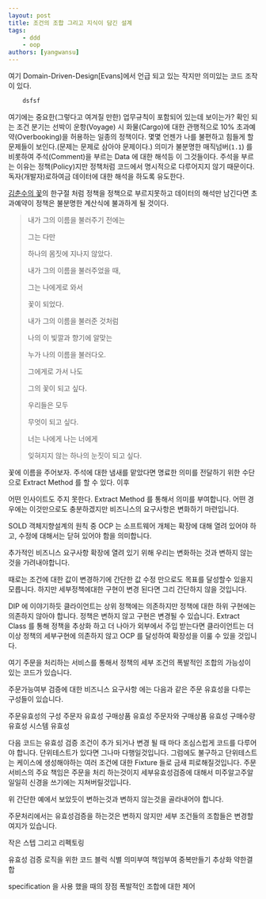 ```yaml
---
layout: post
title: 조건의 조합 그리고 지식이 담긴 설계
tags:
    - ddd
    - oop
authors: [yangwansu]
---
```


여기 Domain-Driven-Design[Evans]에서 언급 되고 있는 작지만 의미있는 코드 조작이 있다.  

```java
    dsfsf
```

여기에는 중요한(그렇다고 여겨질 만한) 업무규칙이 포함되어 있는데 보이는가?
확인 되는 조건 분기는 선박이 운항(Voyage) 시 화물(Cargo)에 대한 관행적으로 10% 초과예약(Overbooking)을 허용하는 일종의 정책이다.
몇몇 언젠가 나를 불편하고 힘들게 할 문제들이 보인다.(문제는 문제로 삼아야 문제이다.)
의미가 불분명한 매직넘버(`1.1`) 를 비롯하여 주석(Comment)을 부르는 Data 에 대한 해석등 이 그것들이다.
주석을 부르는 이유는 정책(Policy)지만 정책처럼 코드에서 명시적으로 다루어지지 않기 때문이다. 독자(개발자)로하여금 데이터에 대한 해석을 하도록 유도한다. 

[김춘수의 꽃](https://namu.wiki/w/%EA%BD%83(%EA%B9%80%EC%B6%98%EC%88%98))의 한구절 처럼 정책을 정책으로 부르지못하고 데이터의 해석만 남긴다면 초과예약이 정책은 불분명한 계산식에 불과하게 될 것이다. 

>내가 그의 이름을 불러주기 전에는
> 
>그는 다만
> 
>하나의 몸짓에 지나지 않았다.
>
>내가 그의 이름을 불러주었을 때,
> 
>그는 나에게로 와서
> 
>꽃이 되었다.
>
>내가 그의 이름을 불러준 것처럼
> 
>나의 이 빛깔과 향기에 알맞는
> 
>누가 나의 이름을 불러다오.
> 
>그에게로 가서 나도
> 
>그의 꽃이 되고 싶다.
>
>우리들은 모두
> 
>무엇이 되고 싶다.
> 
>너는 나에게 나는 너에게
> 
>잊혀지지 않는 하나의 눈짓이 되고 싶다.

꽃에 이름을 주어보자. 주석에 대한 냄새를 맡았다면 명료한 의미를 전달하기 위한 수단으로 Extract Method 를 할 수 있다. 이후 





어떤 인사이트도 주지 못한다.
Extract Method 를 통해서 의미를 부여합니다.
어떤 경우에는 이것만으로도 충분하겠지만 비즈니스의 요구사항은 변화하기 마련입니다.

SOLD 객체지향설계의 원칙 중 OCP 는 소프트웨어 개체는 확장에 대해 열려 있어야 하고, 수정에 대해서는 닫혀 있어야 함을 의미합니다.

추가적인 비즈니스 요구사항 확장에 열려 있기 위해 우리는 변화하는 것과 변하지 않는 것을 가려내야합니다.

때로는 조건에 대한 값이 변경하기에 간단한 값 수정 만으로도 목표를 달성할수 있을지 모릅니다.
하지만 세부정책에대한 구현이 변경 된다면 그리 간단하지 않을 것입니다.

DIP 에 이야기하듯 클라이언트는 상위 정책에는 의존하지만 정책에 대한 하위 구현에는 의존하지 않아야 합니다.
정책은 변하지 않고 구현은 변경될 수 있습니다.
Extract Class 를 통해 정책을 추상화 하고 더 나아가 외부에서 주입 받는다면 클라이언트는 더이상 정책의 세부구현에 의존하지 않고 OCP 를 달성하여 확장성을 이룰 수 있을 것입니다.

여기 주문을 처리하는 서비스를 통해서 정책의 세부 조건의 폭발적인 조합의 가능성이 있는 코드가 있습니다.

주문가능여부 검증에 대한 비즈니스 요구사항 에는 다음과 같은 주문 유효성을 다루는 구성들이 있습니다.

주문유효성의 구성
주문자 유효성
구매상품 유효성
주문자와 구매상품 유효성
구매수량 유효성
시스템 유효성

다음 코드는 유효성 검증 조건이 추가 되거나 변경 될 때 마다 조심스럽게 코드를 다루어야 합니다.
단위테스트가 있다면 그나마 다행일것입니다. 그럼에도 불구하고 단위테스트는 케이스에 생성해야하는 여러 조건에 대한 Fixture 들로 금새 피로해질것입니다. 주문서비스의 주요 책임은 주문을 처리 하는것이지 세부유효성검증에 대해서 미주알고주알 일일히 신경을 쓰기에는 지쳐버릴것입니다.

위 간단한 예에서 보았듯이 변하는것과 변하지 않는것을 골라내어야 합니다.

주문처리에서는 유효성검증을 하는것은 변하지 않지만 세부 조건들의 조합들은 변경할 여지가 있습니다.

작은 스텝 그리고 리펙토링

유효성 검증 로직을 위한 코드 블럭 식별
의미부여
책임부여
중복만들기
추상화
약한결합

specification 을 사용 했을 때의 장점
폭발적인 조합에 대한 제어 




